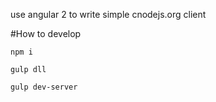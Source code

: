 use angular 2 to write simple cnodejs.org client

#How to develop

    npm i

    gulp dll
    
    gulp dev-server